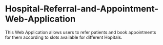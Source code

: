 # Hospital-Referral-and-Appointment-Web-Application
This Web Application allows users to refer patients and book appointments for them according to slots available for different Hopitals.
